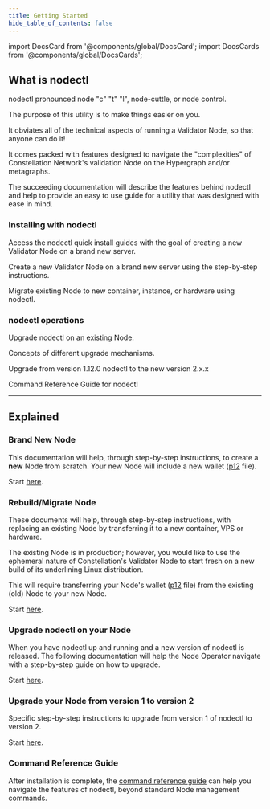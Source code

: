 ```yaml
---
title: Getting Started
hide_table_of_contents: false
---
```


import DocsCard from '@components/global/DocsCard';
import DocsCards from '@components/global/DocsCards';

<head>
  <title>Constellation nodectl utility</title>
  <meta
    name="description"
    content="Constellation nodectl utility"
  />
</head>

## What is nodectl

nodectl pronounced node "c" "t" "l", node-cuttle, or node control.

The purpose of this utility is to make things easier on you.  

It obviates all of the technical aspects of running a Validator Node, so that anyone can do it!  

It comes packed with features designed to navigate the "complexities" of Constellation Network's validation Node on the Hypergraph and/or metagraphs. 

The succeeding documentation will describe the features behind nodectl and help to provide an easy to use guide for a utility that was designed with ease in mind.

### Installing with nodectl

<DocsCards>
  <DocsCard header="Quick Start Guides" href="/validate/quick-start/index" img="/img/home/apps.jpg">
    <p>Access the nodectl quick install guides with the goal of creating a new Validator Node on a brand new server.</p>
  </DocsCard>

  <DocsCard header="Build New Node | Step-by-Step" href="/validate/automated/install/nodectl-install-types" img="/img/home/state-channel.jpg">
    <p>Create a new Validator Node on a brand new server using the step-by-step instructions.</p>
  </DocsCard>

  <DocsCard header="Migrate Node" href="/validate/automated/migrate/nodectl-migrate" img="/img/home/community.jpg">
    <p>Migrate existing Node to new container, instance, or hardware using nodectl.</p>
  </DocsCard>
</DocsCards>

### nodectl operations

<DocsCards>
  <DocsCard header="Upgrade" href="/validate/automated/upgrade/nodectl-upgrade-qs" img="/img/home/core-concepts.jpg">
    <p>Upgrade nodectl on an existing Node.</p>
  </DocsCard>

  <DocsCard header="Upgrade Concepts" href="/validate/automated/upgrade/nodectl-upgrade-concepts" img="/img/home/community.jpg">
    <p>Concepts of different upgrade mechanisms.</p>
  </DocsCard>

  <DocsCard header="v1.12.0 to v2.x.x" href="/validate/automated/nodectl-migrate-v1" img="/img/home/core-concepts.jpg">
    <p>Upgrade from version 1.12.0 nodectl to the new version 2.x.x</p>
  </DocsCard>
  
  <DocsCard header="Command Reference" href="/validate/automated/nodectl-commands" img="/img/home/stargazer.jpg">
    <p>Command Reference Guide for nodectl</p>
  </DocsCard>
</DocsCards>

---

## Explained
### Brand New Node

This documentation will help, through step-by-step instructions, to create a **new** Node from scratch.  Your new Node will include a new wallet ([p12](/validate/automated/install/nodectl-install-p12) file).

Start [here](/validate/automated/getting-started/installationGettingStarted).

### Rebuild/Migrate Node

These documents will help, through step-by-step instructions, with replacing an existing Node by transferring it to a new container, VPS or hardware.

The existing Node is in production; however, you would like to use the ephemeral nature of Constellation's Validator Node to start fresh on a new build of its underlining Linux distribution.  

This will require transferring your Node's wallet ([p12](/validate/automated/nodectlInstall#what-is-a-p12-file) file) from the existing (old) Node to your new Node.

Start [here](/validate/automated/migrate/nodectl-migrate).

### Upgrade nodectl on your Node

When you have nodectl up and running and a new version of nodectl is released.  The following documentation will help the Node Operator navigate with a step-by-step guide on how to upgrade.

Start [here](/validate/automated/upgrade/nodectl-upgrade-qs).

### Upgrade your Node from version 1 to version 2

Specific step-by-step instructions to upgrade from version 1 of nodectl to version 2.

Start [here](/validate/automated/nodectl-migrate-v1).

### Command Reference Guide

After installation is complete, the [command reference guide](/validate/automated/nodectl-commands) can help you navigate the features of nodectl, beyond standard Node management commands.